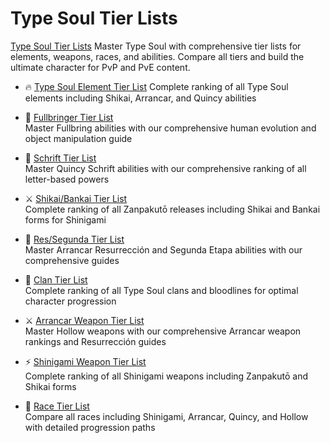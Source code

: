 # Type Soul Tier Lists

[Type Soul Tier Lists](https://typesoultierlist.com/)
Master Type Soul with comprehensive tier lists for elements, weapons, races, and abilities. Compare all tiers and build the ultimate character for PvP and PvE content.



* 🔥 [Type Soul Element Tier List](https://typesoultierlist.com/element-tier-list)
Complete ranking of all Type Soul elements including Shikai, Arrancar, and Quincy abilities

* 🎯 [Fullbringer Tier List](https://typesoultierlist.com/fullbringer-tier-list)  
Master Fullbring abilities with our comprehensive human evolution and object manipulation guide  

* 👑 [Schrift Tier List](https://typesoultierlist.com/schrift-tier-list)  
Master Quincy Schrift abilities with our comprehensive ranking of all letter-based powers  

* ⚔️ [Shikai/Bankai Tier List](https://typesoultierlist.com/shikai-bankai-tier-list)  
Complete ranking of all Zanpakutō releases including Shikai and Bankai forms for Shinigami  

* 🐍 [Res/Segunda Tier List](https://typesoultierlist.com/res-segunda-tier-list)  
Master Arrancar Resurrección and Segunda Etapa abilities with our comprehensive guides  

* 🏰 [Clan Tier List](https://typesoultierlist.com/clan-tier-list)  
Complete ranking of all Type Soul clans and bloodlines for optimal character progression  

* ⚔️ [Arrancar Weapon Tier List](https://typesoultierlist.com/arrancar-weapon-tier-list)  
Master Hollow weapons with our comprehensive Arrancar weapon rankings and Resurrección guides  

* ⚡ [Shinigami Weapon Tier List](https://typesoultierlist.com/shinigami-weapon-tier-list)  
Complete ranking of all Shinigami weapons including Zanpakutō and Shikai forms  

* 👥 [Race Tier List](https://typesoultierlist.com/race-tier-list)  
Compare all races including Shinigami, Arrancar, Quincy, and Hollow with detailed progression paths  

